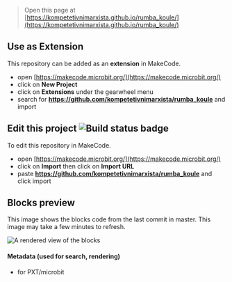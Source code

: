 
> Open this page at [https://kompetetivnimarxista.github.io/rumba_koule/](https://kompetetivnimarxista.github.io/rumba_koule/)

## Use as Extension

This repository can be added as an **extension** in MakeCode.

* open [https://makecode.microbit.org/](https://makecode.microbit.org/)
* click on **New Project**
* click on **Extensions** under the gearwheel menu
* search for **https://github.com/kompetetivnimarxista/rumba_koule** and import

## Edit this project ![Build status badge](https://github.com/kompetetivnimarxista/rumba_koule/workflows/MakeCode/badge.svg)

To edit this repository in MakeCode.

* open [https://makecode.microbit.org/](https://makecode.microbit.org/)
* click on **Import** then click on **Import URL**
* paste **https://github.com/kompetetivnimarxista/rumba_koule** and click import

## Blocks preview

This image shows the blocks code from the last commit in master.
This image may take a few minutes to refresh.

![A rendered view of the blocks](https://github.com/kompetetivnimarxista/rumba_koule/raw/master/.github/makecode/blocks.png)

#### Metadata (used for search, rendering)

* for PXT/microbit
<script src="https://makecode.com/gh-pages-embed.js"></script><script>makeCodeRender("{{ site.makecode.home_url }}", "{{ site.github.owner_name }}/{{ site.github.repository_name }}");</script>
